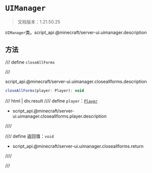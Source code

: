 # `UIManager`

> 文档版本：1.21.50.25

`UIManager`类。script_api.@minecraft/server-ui.uimanager.description

## 方法

/// define
`closeAllForms`


///

script_api.@minecraft/server-ui.uimanager.closeallforms.description

```js
closeAllForms(player: Player): void
```

/// html | div.result
//// define
`player`：[`Player`](../../server/alpha/player.md)

- script_api.@minecraft/server-ui.uimanager.closeallforms.player.description


////

//// define
返回值：`void`

- script_api.@minecraft/server-ui.uimanager.closeallforms.return


////

///

